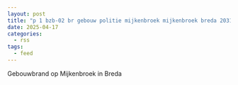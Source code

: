 ```yaml
---
layout: post
title: "p 1 bzb-02 br gebouw politie mijkenbroek mijkenbroek breda 203132"
date: 2025-04-17
categories: 
  - rss
tags: 
  - feed
---
```


Gebouwbrand op Mijkenbroek in Breda
